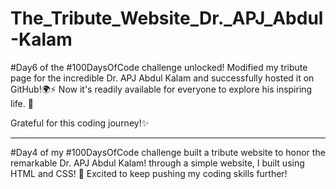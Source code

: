 # The_Tribute_Website_Dr._APJ_Abdul-Kalam

#Day6 of the #100DaysOfCode challenge unlocked!  Modified my tribute page for the incredible Dr. APJ Abdul Kalam and successfully hosted it on GitHub!🌍⚡
Now it's readily available for everyone to explore his inspiring life. 🌟

Grateful for this coding journey!✨

<hr>

#Day4 of my #100DaysOfCode challenge built a tribute website to honor the remarkable Dr. APJ Abdul Kalam! through a simple website, I built using HTML and CSS! 🌟
Excited to keep pushing my coding skills further!


